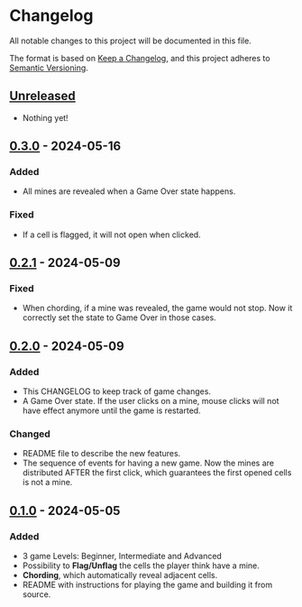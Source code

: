 # Changelog

All notable changes to this project will be documented in this file.

The format is based on [Keep a Changelog](https://keepachangelog.com/en/1.1.0/),
and this project adheres to [Semantic Versioning](https://semver.org/spec/v2.0.0.html).

## [Unreleased]

- Nothing yet!

## [0.3.0] - 2024-05-16

###  Added

- All mines are revealed when a Game Over state happens.

###  Fixed

- If a cell is flagged, it will not open when clicked.

## [0.2.1] - 2024-05-09

###  Fixed

- When chording, if a mine was revealed, the game would not stop. Now it correctly set the state to Game Over in those cases.

## [0.2.0] - 2024-05-09

### Added

- This CHANGELOG to keep track of game changes.
- A Game Over state. If the user clicks on a mine, mouse clicks will not have effect anymore until the game is restarted.

### Changed

- README file to describe the new features.
- The sequence of events for having a new game. Now the mines are distributed AFTER the first click, which guarantees the first opened cells is not a mine.

## [0.1.0] - 2024-05-05

### Added

- 3 game Levels: Beginner, Intermediate and Advanced
- Possibility to **Flag/Unflag** the cells the player think have a mine.
- **Chording**, which automatically reveal adjacent cells.
- README with instructions for playing the game and building it from source.

[Unreleased]: https://github.com/henrimitte/AMC/compare/v0.3.0...HEAD
[0.3.0]: https://github.com/henrimitte/AMC/compare/v0.2.1...v0.3.0
[0.2.1]: https://github.com/henrimitte/AMC/compare/v0.2.0...v0.2.1
[0.2.0]: https://github.com/henrimitte/AMC/compare/v0.1.0...v0.2.0
[0.1.0]: https://github.com/henrimitte/AMC/releases/tag/v0.1.0
